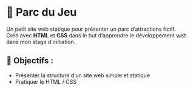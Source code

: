 # 🌳 Parc du Jeu

Un petit site web statique pour présenter un parc d’attractions fictif.  
Créé avec **HTML** et **CSS** dans le but d’apprendre le développement web dans mon stage d'initiation.

## 🧠 Objectifs :
- Présenter la structure d’un site web simple et statique
- Pratiquer le HTML / CSS


